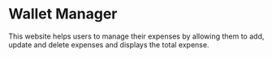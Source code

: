 # Wallet Manager

This website helps users to manage their expenses by allowing them to add, update and delete expenses and displays the total expense.
